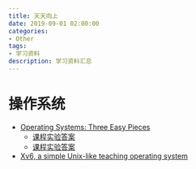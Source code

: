 ```yaml
---
title: 天天向上
date: 2019-09-01 02:00:00
categories:
- Other
tags:
- 学习资料
description: 学习资料汇总
---
```


# 操作系统

* [Operating Systems: Three Easy Pieces](http://pages.cs.wisc.edu/~remzi/OSTEP/)
    * [课程实验答案](https://github.com/ahmedbilal/OSTEP-Solution)
    * [课程实验答案](https://github.com/remzi-arpacidusseau/ostep-projects)
* [Xv6, a simple Unix-like teaching operating system](https://pdos.csail.mit.edu/6.828/2014/xv6.html)






 



